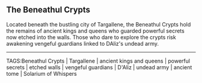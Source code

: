 ## The Beneathul Crypts

Located beneath the bustling city of Targallene, the Beneathul Crypts hold the remains of ancient kings and queens who guarded powerful secrets now etched into the walls. Those who dare to explore the crypts risk awakening vengeful guardians linked to DAliz's undead army.


---

TAGS:Beneathul Crypts | Targallene | ancient kings and queens | powerful secrets | etched walls | vengeful guardians | D'Aliz | undead army | ancient tome | Solarium of Whispers
